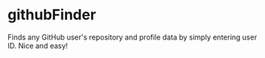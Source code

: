# githubFinder
Finds any GitHub user's repository and profile data by simply entering user ID. Nice and easy! 
